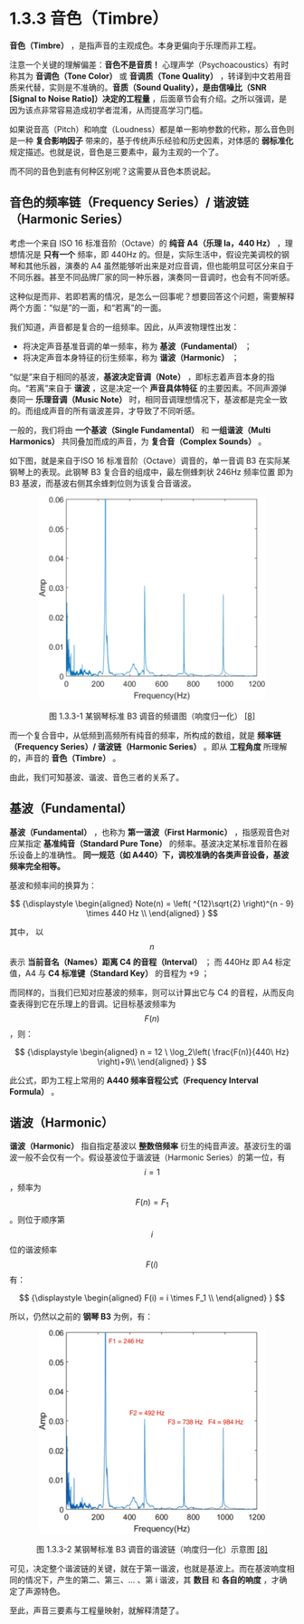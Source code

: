 
# 1.3.3 音色（Timbre）

**音色（Timbre）** ，是指声音的主观成色。本身更偏向于乐理而非工程。

注意一个关键的理解偏差：**音色不是音质！** 心理声学（Psychoacoustics）有时称其为 **音调色（Tone Color）** 或 **音调质（Tone Quality）** ，转译到中文若用音质来代替，实则是不准确的。**音质（Sound Quality），是由信噪比（SNR [Signal to Noise Ratio]）决定的工程量** ，后面章节会有介绍。之所以强调，是因为该点非常容易造成初学者混淆，从而提高学习门槛。

如果说音高（Pitch）和响度（Loudness）都是单一影响参数的代称，那么音色则是一种 **复合影响因子** 带来的，基于传统声乐经验和历史因素，对体感的 **弱标准化** 规定描述。也就是说，音色是三要素中，最为主观的一个了。

而不同的音色到底有何种区别呢？这需要从音色本质说起。

## **音色的频率链（Frequency Series）/ 谐波链（Harmonic Series）**

考虑一个来自 ISO 16 标准音阶（Octave）的 **纯音 A4（乐理 la，440 Hz）** ，理想情况是 **只有一个** 频率，即 440Hz 的。但是，实际生活中，假设完美调校的钢琴和其他乐器，演奏的 A4 虽然能够听出来是对应音调，但也能明显可区分来自于不同乐器。甚至不同品牌厂家的同一种乐器，演奏同一音调时，也会有不同听感。

这种似是而非、若即若离的情况，是怎么一回事呢？想要回答这个问题，需要解释两个方面：“似是”的一面，和“若离”的一面。

我们知道，声音都是复合的一组频率。因此，从声波物理性出发：

- 将决定声音基准音调的单一频率，称为 **基波（Fundamental）** ；
- 将决定声音本身特征的衍生频率，称为 **谐波（Harmonic）** ；

“似是”来自于相同的基波，**基波决定音调（Note）** ，即标志着声音本身的指向。“若离”来自于 **谐波** ，这是决定一个 **声音具体特征** 的主要因素。不同声源弹奏同一 **乐理音调（Music Note）** 时，相同音调理想情况下，基波都是完全一致的。而组成声音的所有谐波差异，才导致了不同听感。

一般的，我们将由 **一个基波（Single Fundamental）** 和 **一组谐波（Multi Harmonics）** 共同叠加而成的声音，为 **复合音（Complex Sounds）** 。

如下图，就是来自于ISO 16 标准音阶（Octave）调音的，单一音调 B3 在实际某钢琴上的表现。此钢琴 B3 复合音的组成中，最左侧蜂刺状 246Hz 频率位置 即为 B3 基波，而基波右侧其余蜂刺位则为该复合音谐波。

<center>
<figure>
   <img  
      width = "400" height = "360"
      src="../../Pictures/A-zoomed-view-for-the-spectrum-of-piano-note-B3.png" alt="">
    <figcaption>
      <p>图 1.3.3-1 某钢琴标准 B3 调音的频谱图（响度归一化） <a href="References_1.md">[8]</a></p>
   </figcaption>
</figure>
</center>

而一个复合音中，从低频到高频所有纯音的频率，所构成的数组，就是 **频率链（Frequency Series）/ 谐波链（Harmonic Series）** 。即从 **工程角度** 所理解的，声音的 **音色（Timbre）** 。

由此，我们可知基波、谐波、音色三者的关系了。

## **基波（Fundamental）**

**基波（Fundamental）** ，也称为 **第一谐波（First Harmonic）** ，指感观音色对应某指定 **基准纯音（Standard Pure Tone）** 的频率。基波决定某标准音阶在器乐设备上的准确性。 **同一规范（如 A440）下，调校准确的各类声音设备，基波频率完全相等。**

基波和频率间的换算为：

$$
{\displaystyle 
 \begin{aligned}
   Note(n) = \left( ^{12}\sqrt{2} \right)^{n - 9} \times 440 Hz \\
 \end{aligned}
}
$$

其中，
以 $$n$$ 表示 **当前音名（Names）距离 C4 的音程（Interval）** ；
而 440Hz 即 A4 标定值，A4 与 **C4 标准键（Standard Key）** 的音程为 +9 ；

而同样的，当我们已知对应基波的频率，则可以计算出它与 C4 的音程，从而反向查表得到它在乐理上的音调。记目标基波频率为 $$F(n)$$ ，则：

$$
{\displaystyle 
 \begin{aligned}
   n = 12 \ \log_2\left( \frac{F(n)}{440\ Hz} \right)+9\\
 \end{aligned}
}
$$

此公式，即为工程上常用的 **A440 频率音程公式（Frequency Interval Formula）** 。

## **谐波（Harmonic）**

**谐波（Harmonic）** 指自指定基波以 **整数倍频率** 衍生的纯音声波。基波衍生的谐波一般不会仅有一个。假设基波位于谐波链（Harmonic Series）的第一位，有 $$i = 1$$ ，频率为 $$F(n) = F_1$$ 。则位于顺序第 $$i$$ 位的谐波频率 $$F(i)$$ 有：

$$
{\displaystyle 
 \begin{aligned}
   F(i) =  i \times F_1 \\
 \end{aligned}
}
$$

所以，仍然以之前的 **钢琴 B3** 为例，有：

<center>
<figure>
   <img  
      width = "400" height = "360"
      src="../../Pictures/A-zoomed-view-for-the-spectrum-of-piano-note-B3_2.png" alt="">
    <figcaption>
      <p>图 1.3.3-2 某钢琴标准 B3 调音的谐波链（响度归一化）示意图 <a href="References_1.md">[8]</a></p>
   </figcaption>
</figure>
</center>

可见，决定整个谐波链的关键，就在于第一谐波，也就是基波上。而在基波响度相同的情况下，产生的第二、第三、... 、第 i 谐波，其 **数目** 和 **各自的响度** ，才确定了声源特色。

至此，声音三要素与工程量映射，就解释清楚了。


[ref]: References_1.md